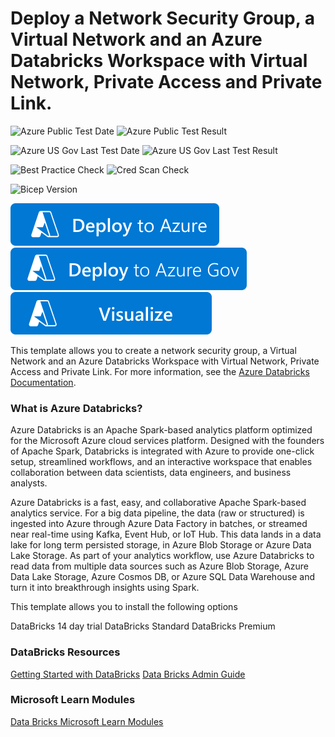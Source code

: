 # Deploy a Network Security Group, a Virtual Network and an Azure Databricks Workspace with Virtual Network, Private Access and Private Link.

![Azure Public Test Date](https://azurequickstartsservice.blob.core.windows.net/badges/quickstarts/microsoft.databricks/databricks-all-in-one-template-for-vnet-injection/PublicLastTestDate.svg)
![Azure Public Test Result](https://azurequickstartsservice.blob.core.windows.net/badges/quickstarts/microsoft.databricks/databricks-all-in-one-template-for-vnet-injection/PublicDeployment.svg)

![Azure US Gov Last Test Date](https://azurequickstartsservice.blob.core.windows.net/badges/quickstarts/microsoft.databricks/databricks-all-in-one-template-for-vnet-injection/FairfaxLastTestDate.svg)
![Azure US Gov Last Test Result](https://azurequickstartsservice.blob.core.windows.net/badges/quickstarts/microsoft.databricks/databricks-all-in-one-template-for-vnet-injection/FairfaxDeployment.svg)

![Best Practice Check](https://azurequickstartsservice.blob.core.windows.net/badges/quickstarts/microsoft.databricks/databricks-all-in-one-template-for-vnet-injection/BestPracticeResult.svg)
![Cred Scan Check](https://azurequickstartsservice.blob.core.windows.net/badges/quickstarts/microsoft.databricks/databricks-all-in-one-template-for-vnet-injection/CredScanResult.svg)

![Bicep Version](https://azurequickstartsservice.blob.core.windows.net/badges/quickstarts/microsoft.databricks/databricks-all-in-one-template-for-vnet-injection/BicepVersion.svg)

[![Deploy To Azure](https://raw.githubusercontent.com/Azure/azure-quickstart-templates/master/1-CONTRIBUTION-GUIDE/images/deploytoazure.svg?sanitize=true)](https://portal.azure.com/#create/Microsoft.Template/uri/https%3A%2F%2Fraw.githubusercontent.com%2FAzure%2Fazure-quickstart-templates%2Fmaster%2Fquickstarts%2Fmicrosoft.databricks%2Fdatabricks-all-in-one-template-for-vnet-injection%2Fazuredeploy.json)
[![Deploy To Azure US Gov](https://raw.githubusercontent.com/Azure/azure-quickstart-templates/master/1-CONTRIBUTION-GUIDE/images/deploytoazuregov.svg?sanitize=true)](https://portal.azure.us/#create/Microsoft.Template/uri/https%3A%2F%2Fraw.githubusercontent.com%2FAzure%2Fazure-quickstart-templates%2Fmaster%2Fquickstarts%2Fmicrosoft.databricks%2Fdatabricks-all-in-one-template-for-vnet-injection%2Fazuredeploy.json)
[![Visualize](https://raw.githubusercontent.com/Azure/azure-quickstart-templates/master/1-CONTRIBUTION-GUIDE/images/visualizebutton.svg?sanitize=true)](http://armviz.io/#/?load=https%3A%2F%2Fraw.githubusercontent.com%2FAzure%2Fazure-quickstart-templates%2Fmaster%2Fquickstarts%2Fmicrosoft.databricks%2Fdatabricks-all-in-one-template-for-vnet-injection%2Fazuredeploy.json)

This template allows you to create a network security group, a Virtual Network and an Azure Databricks Workspace with Virtual Network, Private Access and Private Link.
For more information, see the [Azure Databricks Documentation](https://docs.microsoft.com/en-us/azure/azure-databricks/).

### What is Azure Databricks?

Azure Databricks is an Apache Spark-based analytics platform optimized for the Microsoft Azure cloud services platform. Designed with the founders of Apache Spark, Databricks is integrated with Azure to provide one-click setup, streamlined workflows, and an interactive workspace that enables collaboration between data scientists, data engineers, and business analysts.

Azure Databricks is a fast, easy, and collaborative Apache Spark-based analytics service. For a big data pipeline, the data (raw or structured) is ingested into Azure through Azure Data Factory in batches, or streamed near real-time using Kafka, Event Hub, or IoT Hub. This data lands in a data lake for long term persisted storage, in Azure Blob Storage or Azure Data Lake Storage. As part of your analytics workflow, use Azure Databricks to read data from multiple data sources such as Azure Blob Storage, Azure Data Lake Storage, Azure Cosmos DB, or Azure SQL Data Warehouse and turn it into breakthrough insights using Spark.

This template allows you to install the following options

DataBricks 14 day trial
DataBricks Standard
DataBricks Premium

### DataBricks Resources

[Getting Started with DataBricks](https://docs.microsoft.com/en-us/azure/databricks/getting-started/index)
[Data Bricks Admin Guide](https://docs.azuredatabricks.net/administration-guide/index.html)

### Microsoft Learn Modules

[Data Bricks Microsoft Learn Modules](https://docs.microsoft.com/en-us/learn/browse/?term=Databricks)
